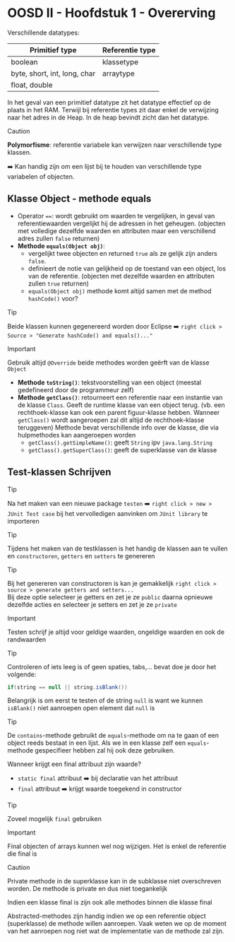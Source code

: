 # OOSD II - Hoofdstuk 1 - Overerving

Verschillende datatypes:

| Primitief type | Referentie type |
| -------------- | --------------- |
| boolean | klassetype |
| byte, short, int, long, char | arraytype |
| float, double |  |

In het geval van een primitief datatype zit het datatype effectief op de plaats in het RAM. Terwijl bij referentie types zit daar enkel de verwijzing naar het adres in de Heap. In de heap bevindt zicht dan het datatype.

>[!caution]
>**Polymorfisme**: referentie variabele kan verwijzen naar verschillende type klassen. 

:arrow_right: Kan handig zijn om een lijst bij te houden van verschillende type variabelen of objecten.

## Klasse Object - methode equals

- Operator `==`: wordt gebruikt om waarden te vergelijken, in geval van referentiewaarden vergelijkt hij de adressen in het geheugen. (objecten met volledige dezelfde waarden en attributen maar een verschillend adres zullen `false` returnen)
- **Methode `equals(Object obj)`**: 
    - vergelijkt twee objecten en returned `true` als ze gelijk zijn anders `false`.
    - definieert de notie van gelijkheid op de toestand van een object, los van de referentie. (objecten met dezelfde waarden en attributen zullen `true` returnen)
    - `equals(Object obj)` methode komt altijd samen met de method `hashCode()` voor? 

>[!tip]
>Beide klassen kunnen gegenereerd worden door Eclipse :arrow_right:
>`right click > Source > "Generate hashCode() and equals()..."`

>[!important]
>Gebruik altijd `@Override` beide methodes worden geërft van de klasse `Object`

- **Methode `toString()`**: tekstvoorstelling van een object (meestal gedefineerd door de programmeur zelf)
- **Methode `getClass()`**: retourneert een referentie naar een instantie van de klasse `Class`. Geeft de runtime klasse van een object terug. (vb. een rechthoek-klasse kan ook een parent figuur-klasse hebben. Wanneer `getClass()` wordt aangeroepen zal dit altijd de rechthoek-klasse teruggeven)
Methode bevat verschillende info over de klasse, die via hulpmethodes kan aangeroepen worden
    - `getClass().getSimpleName()`: geeft `String` ipv `java.lang.String`
    - `getClass().getSuperClass()`: geeft de superklasse van de klasse


## Test-klassen Schrijven

>[!tip]
>Na het maken van een nieuwe package `testen` :arrow_right: `right click > new > JUnit Test case` bij het vervolledigen aanvinken om `JUnit library` te importeren

>[!tip]
>Tijdens het maken van de testklassen is het handig de klassen aan te vullen en `constructoren`, `getters` en `setters` te genereren

>[!tip]
>Bij het genereren van constructoren is kan je gemakkelijk `right click > source > generate getters and setters...`
> <br> Bij deze optie selecteer je getters en zet je ze `public` daarna opnieuwe dezelfde acties en selecteer je setters en zet je ze `private`

>[!important]
>Testen schrijf je altijd voor geldige waarden, ongeldige waarden en ook de randwaarden

>[!tip]
>Controleren of iets leeg is of geen spaties, tabs,... bevat doe je door het volgende:
>```java
>if(string == null || string.isBlank())
>```
>Belangrijk is om eerst te testen of de string `null` is want we kunnen `isBlank()` niet aanroepen open element dat `null` is

>[!tip]
>De `contains`-methode gebruikt de `equals`-methode om na te gaan of een object reeds bestaat in een lijst. Als we in een klasse zelf een `equals`-methode gespecifieer hebben zal hij ook deze gebruiken.


Wanneer krijgt een final attribuut zijn waarde?
- `static final` attribuut :arrow_right: bij declaratie van het attribuut
- `final` attribuut :arrow_right: krijgt waarde toegekend in constructor

>[!tip]
>Zoveel mogelijk `final` gebruiken

>[!important]
>Final objecten of arrays kunnen wel nog wijzigen. Het is enkel de referentie die final is

>[!caution]
>Private methode in de superklasse kan in de subklasse niet overschreven worden. De methode is private en dus niet toegankelijk

Indien een klasse final is zijn ook alle methodes binnen die klasse final

Abstracted-methodes zijn handig indien we op een referentie object (superklasse) de methode willen aanroepen. Vaak weten we op de moment van het aanroepen nog niet wat de implementatie van de methode zal zijn.